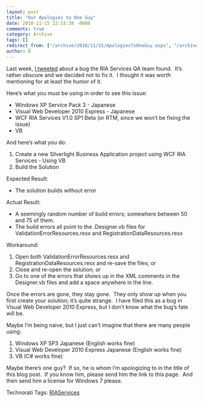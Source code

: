 ```yaml
---
layout: post
title: "Our Apologies to One Guy"
date: 2010-11-15 22:53:38 -0800
comments: true
category: Archive
tags: []
redirect_from: ["/archive/2010/11/15/ApologiesToOneGuy.aspx", "/archive/2010/11/15/apologiestooneguy.aspx"]
author: 0
---
```

<!-- more -->
<p>Last week, <a href="http://twitter.com/#!/JeffHandley/status/2806952786657281" target="_blank">I tweeted</a> about a bug the RIA Services QA team found.  It’s rather obscure and we decided not to fix it.  I thought it was worth mentioning for at least the humor of it.</p>  <p>Here’s what you must be using in order to see this issue:</p>  <ul>   <li>Windows XP Service Pack 3 - Japanese</li>    <li>Visual Web Developer 2010 Express - Japanese</li>    <li>WCF RIA Services V1.0 SP1 Beta (or RTM, since we won’t be fixing the issue)</li>    <li>VB</li> </ul>  <p>And here’s what you do:</p>  <ol>   <li>Create a new Silverlight Business Application project using WCF RIA Services - Using VB</li>    <li>Build the Solution</li> </ol>  <p>Expected Result:</p>  <ul>   <li>The solution builds without error</li> </ul>  <p>Actual Result:</p>  <ul>   <li>A seemingly random number of build errors; somewhere between 50 and 75 of them.</li>    <li>The build errors all point to the .Designer.vb files for ValidationErrorResources.resx and RegistrationDataResources.resx</li> </ul>  <p>Workaround:</p>  <ol>   <li>Open both ValidationErrorResources.resx and RegistrationDataResources.resx and re-save the files; or</li>    <li>Close and re-open the solution; or</li>    <li>Go to one of the errors that shows up in the XML comments in the Designer.vb files and add a space anywhere in the line.</li> </ol>  <p>Once the errors are gone, they stay gone.  They only show up when you first create your solution; it’s quite strange.  I have filed this as a bug in Visual Web Developer 2010 Express, but I don’t know what the bug’s fate will be.</p>  <p>Maybe I’m being naive, but I just can’t imagine that there are many people using:</p>  <ol>   <li>Windows XP SP3 Japanese (English works fine)</li>    <li>Visual Web Developer 2010 Express Japanese (English works fine)</li>    <li>VB (C# works fine)</li> </ol>  <p>Maybe there’s one guy?  If so, he is whom I’m apologizing to in the title of this blog post.  If you know him, please send him the link to this page.  And then send him a license for Windows 7 please.</p>  <div style="padding-bottom: 0px; margin: 0px; padding-left: 0px; padding-right: 0px; display: inline; float: none; padding-top: 0px" id="scid:0767317B-992E-4b12-91E0-4F059A8CECA8:7fbb607a-a53e-4500-8e9f-5c785dfbd016" class="wlWriterEditableSmartContent">Technorati Tags: <a href="http://technorati.com/tags/RIAServices" rel="tag">RIAServices</a></div>

